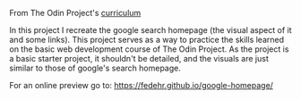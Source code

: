 From The Odin Project's [curriculum](http://www.theodinproject.com/courses/web-development-101/lessons/html-css)

In this project I recreate the google search homepage (the visual aspect of it and some links).
This project serves as a way to practice the skills learned on the basic web development course of The Odin Project.
As the project is a basic starter project, it shouldn't be detailed, and the visuals are just similar to those of google's search homepage.

For an online preview go to: https://fedehr.github.io/google-homepage/
